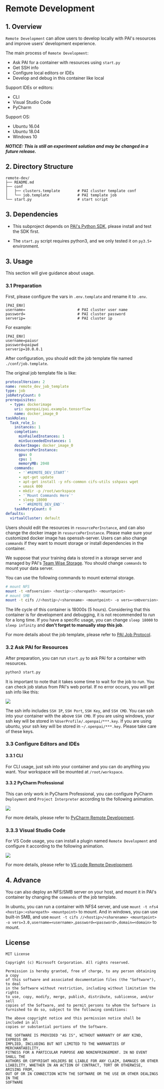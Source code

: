 # Remote Development

## 1. Overview

`Remote Development` can allow users to develop locally with PAI's resources and improve users’ development experience.

The main process of `Remote Development`:
- Ask PAI for a container with resources using `start.py`
- Get SSH info
- Configure local editors or IDEs
- Develop and debug in this container like local

Support IDEs or editors:
- CLI
- Visual Studio Code
- PyCharm

Support OS:
- Ubuntu 16.04
- Ubuntu 18.04
- Windows 10

***NOTICE: This is still an experiment solution and may be changed in a future release.***

## 2. Directory Structure

```
remote-dev/
├── README.md
├── conf
│   ├── clusters.template        # PAI cluster template conf
│   └── job.template             # PAI template job
└── start.py                     # start script
```

## 3. Dependencies

- This subproject depends on [PAI's Python SDK](https://github.com/microsoft/pai/tree/master/contrib/python-sdk), please install and test the SDK first.

- The `start.py` script requires python3, and we only tested it on `py3.5+` environment.

## 3. Usage

This section will give guidance about usage.

### 3.1 Preparation

First, please configure the vars in `.env.template` and rename it to `.env`.

```
[PAI_ENV]
username=                        # PAI cluster user name
password=                        # PAI cluster password
serverip=                        # PAI cluster ip
```

For example:
```
[PAI_ENV]
username=paiusr
password=paipwd
serverip=10.0.0.1
```

After configuration, you should edit the job template file named `./conf/job.template`.

The original job template file is like:

```yaml
protocolVersion: 2
name: remote_dev_job_template
type: job
jobRetryCount: 0
prerequisites:
  - type: dockerimage
    uri: openpai/pai.example.tensorflow
    name: docker_image_0
taskRoles:
  Task_role_1:
    instances: 1
    completion:
      minFailedInstances: 1
      minSucceededInstances: 1
    dockerImage: docker_image_0
    resourcePerInstance:
      gpu: 0
      cpu: 1
      memoryMB: 2048
    commands:
      - '`#REMOTE_DEV_START`'
      - apt-get update
      - apt-get install -y nfs-common cifs-utils sshpass wget
      - umask 000
      - mkdir -p /root/workspace
      - '`Mount Commands Here`'
      - sleep 18000
      - '`#REMOTE_DEV_END`'
    taskRetryCount: 0
defaults:
  virtualCluster: default
```

Users should edit the resources in `resourcePerInstance`, and can also change the docker image in `resourcePerInstance`. Please make sure your customized docker image has openssh-server. Users can also change `commands` if they want to mount storage or install dependencies in the container.

We suppose that your training data is stored in a storage server and managed by PAI's [Team Wise Storage](https://github.com/microsoft/pai/tree/master/contrib/storage_plugin). You should change `commands` to mount your data server.

You can use the following commands to mount external storage.

```sh
# mount NFS
mount -t <nfsversion> <hostip>:<sharepath> <mountpoint>
# mount SMB
mount -t cifs //<hostip>/<sharename> <mountpoint> -o vers=<smbversion>,username=<username>,password=<password>,domain=<domain>
```

The life cycle of this container is 18000s (5 hours). Considering that this container is for development and debugging, it is not recommended to run for a long time. If you have a specific usage, you can change `sleep 18000` to `sleep infinity` and **don't forget to manually stop this job**.

For more details about the job template, please refer to [PAI Job Protocol](https://github.com/microsoft/pai/blob/master/docs/pai-job-protocol.yaml).

### 3.2 Ask PAI for Resources

After preparation, you can run `start.py` to ask PAI for a container with resources.

```sh
python3 start.py
```
It is important to note that it takes some time to wait for the job to run. You can check job status from PAI's web portal. If no error occurs, you will get ssh info like this:

![](./doc/sshinfo.png)

The ssh info includes `SSH IP`, `SSH Port`, `SSH Key`, and `SSH CMD`. You can ssh into your container with the above `SSH CMD`. If you are using windows, your ssh key will be stored in `%UserProfile/.openpai/***.key`. If you are using ubuntu, your ssh key will be stored in `~/.openpai/***.key`. Please take care of these keys.

### 3.3 Configure Editors and IDEs

#### 3.3.1 CLI

For CLI usage, just ssh into your container and you can do anything you want. Your workspace will be mounted at `/root/workspace`.

#### 3.3.2 PyCharm Professional

This can only work in PyCharm Professional, you can configure PyCharm `Deployment` and `Project Interpreter` according to the following animation.

![](./doc/pycharm.gif)

For more details, please refer to [PyCharm Remote Development](https://www.jetbrains.com/help/pycharm/remote-debugging-with-product.html).

### 3.3.3 Visual Studio Code

For VS Code usage, you can install a plugin named `Remote Development` and configure it according to the following animation.

![](./doc/vscode.gif)

For more details, please refer to [VS code Remote Development](https://www.jetbrains.com/help/pycharm/remote-debugging-with-product.html).

## 4. Advance

You can also deploy an NFS/SMB server on your host, and mount it in PAI's container by changing the `commands` of the job template.

In ubuntu, you can run a container with NFS4 server, and use `mount -t nfs4 <hostip>:<sharepath> <mountpoint>` to mount. And in windows, you can use built-in SMB, and use `mount -t cifs //<hostip>/<sharename> <mountpoint> -o vers=3.0,username=<username>,password=<password>,domain=<domain>` to mount.

## License

    MIT License

    Copyright (c) Microsoft Corporation. All rights reserved.

    Permission is hereby granted, free of charge, to any person obtaining a copy
    of this software and associated documentation files (the "Software"), to deal
    in the Software without restriction, including without limitation the rights
    to use, copy, modify, merge, publish, distribute, sublicense, and/or sell
    copies of the Software, and to permit persons to whom the Software is
    furnished to do so, subject to the following conditions:

    The above copyright notice and this permission notice shall be included in all
    copies or substantial portions of the Software.

    THE SOFTWARE IS PROVIDED "AS IS", WITHOUT WARRANTY OF ANY KIND, EXPRESS OR
    IMPLIED, INCLUDING BUT NOT LIMITED TO THE WARRANTIES OF MERCHANTABILITY,
    FITNESS FOR A PARTICULAR PURPOSE AND NONINFRINGEMENT. IN NO EVENT SHALL THE
    AUTHORS OR COPYRIGHT HOLDERS BE LIABLE FOR ANY CLAIM, DAMAGES OR OTHER
    LIABILITY, WHETHER IN AN ACTION OF CONTRACT, TORT OR OTHERWISE, ARISING FROM,
    OUT OF OR IN CONNECTION WITH THE SOFTWARE OR THE USE OR OTHER DEALINGS IN THE
    SOFTWARE